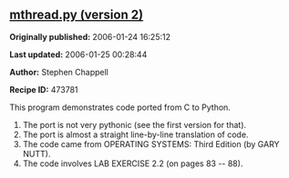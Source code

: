## [mthread.py (version 2)](https://code.activestate.com/recipes/473781-mthreadpy-version-2)

**Originally published:** 2006-01-24 16:25:12

**Last updated:** 2006-01-25 00:28:44

**Author:** Stephen Chappell

**Recipe ID:** 473781

This program demonstrates code ported from C to Python.
1. The port is not very pythonic (see the first version for that).
2. The port is almost a straight line-by-line translation of code.
3. The code came from OPERATING SYSTEMS: Third Edition (by GARY NUTT).
4. The code involves LAB EXERCISE 2.2 (on pages 83 -- 88).
